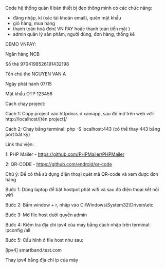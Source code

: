 Code hệ thống quản lí bán thiết bị đeo thông minh  có các chức năng:

- đăng nhập, kí (xác tài khoản email), quên mật khẩu
- giỏ hàng, mua hàng
- thanh toán hoá đơn( VN PAY hoặc thanh toán tiền mặt )
- admin quản lý sản phẩm, người dùng, đơn hàng, thống kê

DEMO VNPAY:

Ngân hàng	NCB

Số thẻ	9704198526191432198

Tên chủ thẻ	NGUYEN VAN A

Ngày phát hành	07/15

Mật khẩu OTP	123456

Cách chạy project:

Cách 1: Copy project vào httpdocs ở xamapp, sau đó mở trên web với: http://localhost/[tên project]/

Cách 2: Chạy bằng terminal: php -S localhost:443 (có thể thay 443 bằng port bất kỳ)

Link thư viện:

1: PHP Mailer - https://github.com/PHPMailer/PHPMailer

2: QR-CODE - https://github.com/endroid/qr-code


Chú ý: Để có thể sử dụng điện thoại quét mã QR-code  và xem được đơn hàng 

Bước 1: Dùng laptop để bật hostpot phát wifi và sau đó điện thoại kết nối wifi

Bước 2: Bấm window + r, nhập vào C:\Windows\System32\Drivers\etc

Bước 3: Mở file host dưới quyền admin

Bước 4: Kiểm tra địa chỉ ipv4 của máy bằng cách nhập trên terminal: ipconfig /all

Bước 5: Cấu hình ở file host như sau:

[ipv4] smartband.test.com

Thay ipv4 bằng địa chỉ ip của máy
